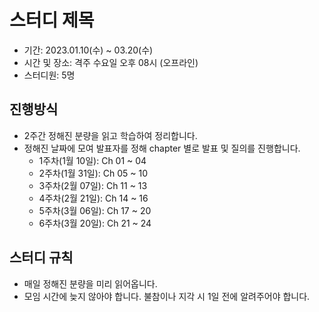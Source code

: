 # 스터디 제목

- 기간: 2023.01.10(수) ~ 03.20(수)
- 시간 및 장소: 격주 수요일 오후 08시 (오프라인)
- 스터디원: 5명

## 진행방식

- 2주간 정해진 분량을 읽고 학습하여 정리합니다.
- 정해진 날짜에 모여 발표자를 정해 chapter 별로 발표 및 질의를 진행합니다.
  - 1주차(1월 10일): Ch 01 ~ 04
  - 2주차(1월 31일): Ch 05 ~ 10 
  - 3주차(2월 07일): Ch 11 ~ 13 
  - 4주차(2월 21일): Ch 14 ~ 16 
  - 5주차(3월 06일): Ch 17 ~ 20 
  - 6주차(3월 20일): Ch 21 ~ 24

## 스터디 규칙

- 매일 정해진 분량을 미리 읽어옵니다.
- 모임 시간에 늦지 않아야 합니다. 불참이나 지각 시 1일 전에 알려주어야 합니다.
